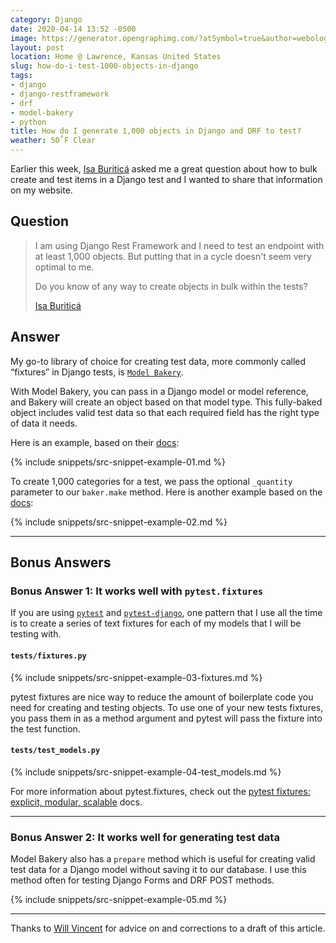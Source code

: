 ```yaml
---
category: Django
date: 2020-04-14 13:52 -0500
image: https://generator.opengraphimg.com/?atSymbol=true&author=webology&authorSize=text-2xl&style=modern&tags=django%2Cdjango-restframework%2Cdrf%2Cmodel-bakery%2Cpython&title=How+do+I+generate+1%2C000+objects+in+Django+and+DRF+to+test%3F
layout: post
location: Home @ Lawrence, Kansas United States
slug: how-do-i-test-1000-objects-in-django
tags:
- django
- django-restframework
- drf
- model-bakery
- python
title: How do I generate 1,000 objects in Django and DRF to test?
weather: 50˚F Clear
---
```


Earlier this week, [Isa Buriticá](https://twitter.com/iris9112) asked me a great question about how to bulk create and test items in a Django test and I wanted to share that information on my website.

## Question

> I am using Django Rest Framework and I need to test an endpoint with at least 1,000 objects.  But putting that in a cycle doesn't seem very optimal to me.
> 
> Do you know of any way to create objects in bulk within the tests?
>
> [Isa Buriticá](https://twitter.com/iris9112)

## Answer

My go-to library of choice for creating test data, more commonly called “fixtures” in Django tests, is [`Model Bakery`](https://github.com/model-bakers/model_bakery).

With Model Bakery, you can pass in a Django model or model reference, and Bakery will create an object based on that model type.
This fully-baked object includes valid test data so that each required field has the right type of data it needs.

Here is an example, based on their [docs](https://model-bakery.readthedocs.io/en/latest/basic_usage.html#basic-usage):

{% include snippets/src-snippet-example-01.md %}

To create 1,000 categories for a  test, we pass the optional `_quantity` parameter to our `baker.make` method.
Here is another example based on the [docs](https://model-bakery.readthedocs.io/en/latest/basic_usage.html#more-than-one-instance):

{% include snippets/src-snippet-example-02.md %}

----

## Bonus Answers

### Bonus Answer 1: It works well with `pytest.fixtures`

If you are using [`pytest`](https://github.com/pytest-dev/pytest) and [`pytest-django`](https://github.com/pytest-dev/pytest-django), one pattern that I use all the time is to create a series of text fixtures for each of my models that I will be testing with.

#### `tests/fixtures.py`

{% include snippets/src-snippet-example-03-fixtures.md %}

pytest fixtures are nice way to reduce the amount of boilerplate code you need for creating and testing objects.
To use one of your new tests fixtures, you pass them in as a method argument and pytest will pass the fixture into the test function.

#### `tests/test_models.py`

{% include snippets/src-snippet-example-04-test_models.md %}

For more information about pytest.fixtures, check out the [pytest fixtures: explicit, modular, scalable](https://docs.pytest.org/en/latest/fixture.html) docs.

----

### Bonus Answer 2: It works well for generating test data

Model Bakery also has a `prepare` method which is useful for creating valid test data for a Django model without saving it to our database.
I use this method often for testing Django Forms and DRF POST methods.

{% include snippets/src-snippet-example-05.md %}

----

Thanks to [Will Vincent](https://wsvincent.com/) for advice on and corrections to a draft of this article.
